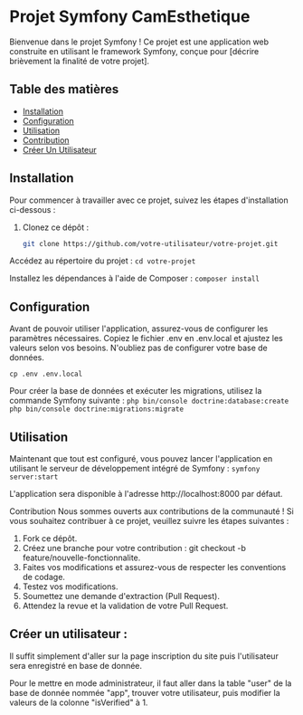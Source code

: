 # Projet Symfony CamEsthetique

Bienvenue dans le projet Symfony ! Ce projet est une application web construite en utilisant le framework Symfony, conçue pour [décrire brièvement la finalité de votre projet].

## Table des matières

- [Installation](#installation)
- [Configuration](#configuration)
- [Utilisation](#utilisation)
- [Contribution](#contribution)
- [Créer Un Utilisateur](#créer-un-utilisateur)

## Installation

Pour commencer à travailler avec ce projet, suivez les étapes d'installation ci-dessous :

1. Clonez ce dépôt :

   ```bash
   git clone https://github.com/votre-utilisateur/votre-projet.git
Accédez au répertoire du projet :
`cd votre-projet`

Installez les dépendances à l'aide de Composer :
`composer install`

## Configuration
Avant de pouvoir utiliser l'application, assurez-vous de configurer les paramètres nécessaires. Copiez le fichier .env en .env.local et ajustez les valeurs selon vos besoins. N'oubliez pas de configurer votre base de données.

`cp .env .env.local`

Pour créer la base de données et exécuter les migrations, utilisez la commande Symfony suivante :
`php bin/console doctrine:database:create`
`php bin/console doctrine:migrations:migrate`

## Utilisation

Maintenant que tout est configuré, vous pouvez lancer l'application en utilisant le serveur de développement intégré de Symfony :
`symfony server:start`

L'application sera disponible à l'adresse http://localhost:8000 par défaut.

Contribution
Nous sommes ouverts aux contributions de la communauté ! Si vous souhaitez contribuer à ce projet, veuillez suivre les étapes suivantes :

1. Fork ce dépôt.
2. Créez une branche pour votre contribution : git checkout -b feature/nouvelle-fonctionnalite.
3. Faites vos modifications et assurez-vous de respecter les conventions de codage.
4. Testez vos modifications.
5. Soumettez une demande d'extraction (Pull Request).
6. Attendez la revue et la validation de votre Pull Request.

## Créer un utilisateur :

Il suffit simplement d'aller sur la page inscription du site puis l'utilisateur sera enregistré en base de donnée.

Pour le mettre en mode administrateur, il faut aller dans la table "user" de la base de donnée nommée "app", trouver votre utilisateur, puis modifier la valeurs de la colonne "isVerified" à 1.